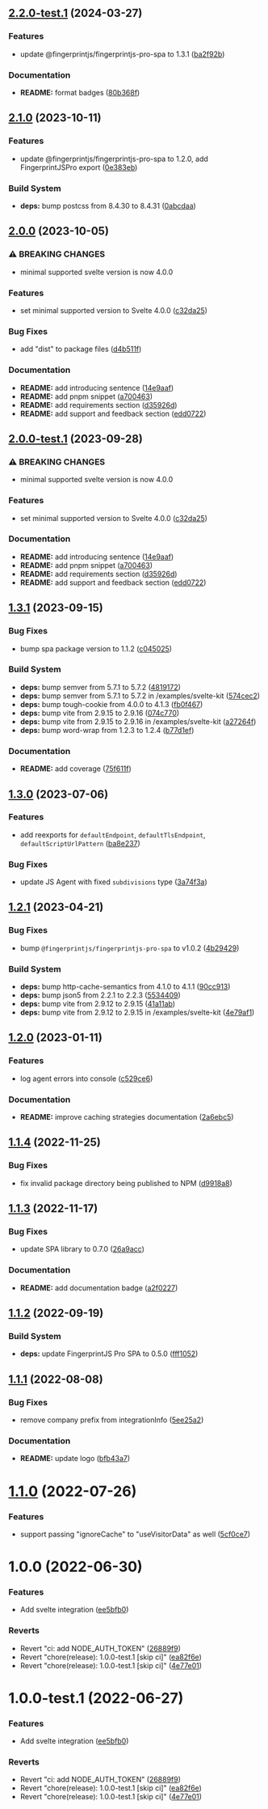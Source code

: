 ## [2.2.0-test.1](https://github.com/fingerprintjs/fingerprintjs-pro-svelte/compare/v2.1.0...v2.2.0-test.1) (2024-03-27)


### Features

* update @fingerprintjs/fingerprintjs-pro-spa to 1.3.1 ([ba2f92b](https://github.com/fingerprintjs/fingerprintjs-pro-svelte/commit/ba2f92bfe91a09a74f7d7c05d80b75dbce7db558))


### Documentation

* **README:** format badges ([80b368f](https://github.com/fingerprintjs/fingerprintjs-pro-svelte/commit/80b368f17ea163ff3cd2c645ebb317eed3f089b3))

## [2.1.0](https://github.com/fingerprintjs/fingerprintjs-pro-svelte/compare/v2.0.0...v2.1.0) (2023-10-11)


### Features

* update @fingerprintjs/fingerprintjs-pro-spa to 1.2.0, add FingerprintJSPro export ([0e383eb](https://github.com/fingerprintjs/fingerprintjs-pro-svelte/commit/0e383eb47c918a7b73a3ad86fbb20cf68390b0c6))


### Build System

* **deps:** bump postcss from 8.4.30 to 8.4.31 ([0abcdaa](https://github.com/fingerprintjs/fingerprintjs-pro-svelte/commit/0abcdaa9ec013d05962fddf638f31cd0bcc8a63c))

## [2.0.0](https://github.com/fingerprintjs/fingerprintjs-pro-svelte/compare/v1.3.1...v2.0.0) (2023-10-05)


### ⚠ BREAKING CHANGES

* minimal supported svelte version is now 4.0.0

### Features

* set minimal supported version to Svelte 4.0.0 ([c32da25](https://github.com/fingerprintjs/fingerprintjs-pro-svelte/commit/c32da2500689450299268fac4f66cdf48f0d7b17))


### Bug Fixes

* add "dist" to package files ([d4b511f](https://github.com/fingerprintjs/fingerprintjs-pro-svelte/commit/d4b511f1ce0a88309299d136018fcb54ca2d05d2))


### Documentation

* **README:** add introducing sentence ([14e9aaf](https://github.com/fingerprintjs/fingerprintjs-pro-svelte/commit/14e9aafe856d2d074c3f0bf1bbabb1774a4da5ff))
* **README:** add pnpm snippet ([a700463](https://github.com/fingerprintjs/fingerprintjs-pro-svelte/commit/a700463d0bd2d2380f5e5a4eb9a3a767b82d2d3d))
* **README:** add requirements section ([d35926d](https://github.com/fingerprintjs/fingerprintjs-pro-svelte/commit/d35926d9c4c15dae1df08b95b88e2f4aa4593792))
* **README:** add support and feedback section ([edd0722](https://github.com/fingerprintjs/fingerprintjs-pro-svelte/commit/edd07222aad2c1d8c74f1f3553f5bb697e8d3a11))

## [2.0.0-test.1](https://github.com/fingerprintjs/fingerprintjs-pro-svelte/compare/v1.3.1...v2.0.0-test.1) (2023-09-28)


### ⚠ BREAKING CHANGES

* minimal supported svelte version is now 4.0.0

### Features

* set minimal supported version to Svelte 4.0.0 ([c32da25](https://github.com/fingerprintjs/fingerprintjs-pro-svelte/commit/c32da2500689450299268fac4f66cdf48f0d7b17))


### Documentation

* **README:** add introducing sentence ([14e9aaf](https://github.com/fingerprintjs/fingerprintjs-pro-svelte/commit/14e9aafe856d2d074c3f0bf1bbabb1774a4da5ff))
* **README:** add pnpm snippet ([a700463](https://github.com/fingerprintjs/fingerprintjs-pro-svelte/commit/a700463d0bd2d2380f5e5a4eb9a3a767b82d2d3d))
* **README:** add requirements section ([d35926d](https://github.com/fingerprintjs/fingerprintjs-pro-svelte/commit/d35926d9c4c15dae1df08b95b88e2f4aa4593792))
* **README:** add support and feedback section ([edd0722](https://github.com/fingerprintjs/fingerprintjs-pro-svelte/commit/edd07222aad2c1d8c74f1f3553f5bb697e8d3a11))

## [1.3.1](https://github.com/fingerprintjs/fingerprintjs-pro-svelte/compare/v1.3.0...v1.3.1) (2023-09-15)


### Bug Fixes

* bump spa package version to 1.1.2 ([c045025](https://github.com/fingerprintjs/fingerprintjs-pro-svelte/commit/c04502556730152bc175f586784492e7b72366e3))


### Build System

* **deps:** bump semver from 5.7.1 to 5.7.2 ([4819172](https://github.com/fingerprintjs/fingerprintjs-pro-svelte/commit/481917289790babb5a6e81448acc30c274d5a2f4))
* **deps:** bump semver from 5.7.1 to 5.7.2 in /examples/svelte-kit ([574cec2](https://github.com/fingerprintjs/fingerprintjs-pro-svelte/commit/574cec2ad8448298252401673c8bbc29ea9caa0c))
* **deps:** bump tough-cookie from 4.0.0 to 4.1.3 ([fb0f467](https://github.com/fingerprintjs/fingerprintjs-pro-svelte/commit/fb0f4675193afaae8c1dfe94f2a31c8c2dad4d98))
* **deps:** bump vite from 2.9.15 to 2.9.16 ([074c770](https://github.com/fingerprintjs/fingerprintjs-pro-svelte/commit/074c77071056e56ae93a29f685602bf99d6fb531))
* **deps:** bump vite from 2.9.15 to 2.9.16 in /examples/svelte-kit ([a27264f](https://github.com/fingerprintjs/fingerprintjs-pro-svelte/commit/a27264fae5020e26af04b666176a6176d13e703c))
* **deps:** bump word-wrap from 1.2.3 to 1.2.4 ([b77d1ef](https://github.com/fingerprintjs/fingerprintjs-pro-svelte/commit/b77d1efb14b5fb47be8731b4c30aa0cd21bd5428))


### Documentation

* **README:** add coverage ([75f611f](https://github.com/fingerprintjs/fingerprintjs-pro-svelte/commit/75f611f16ea8ac3940415423afab2924b9f3e6eb))

## [1.3.0](https://github.com/fingerprintjs/fingerprintjs-pro-svelte/compare/v1.2.1...v1.3.0) (2023-07-06)


### Features

* add reexports for `defaultEndpoint`, `defaultTlsEndpoint`, `defaultScriptUrlPattern` ([ba8e237](https://github.com/fingerprintjs/fingerprintjs-pro-svelte/commit/ba8e237c28c9c2d7784d954d35aa75e6e33d325a))


### Bug Fixes

* update JS Agent with fixed `subdivisions` type ([3a74f3a](https://github.com/fingerprintjs/fingerprintjs-pro-svelte/commit/3a74f3aa7e67811f5c162fa32e55229d379ae4a7))

## [1.2.1](https://github.com/fingerprintjs/fingerprintjs-pro-svelte/compare/v1.2.0...v1.2.1) (2023-04-21)


### Bug Fixes

* bump `@fingerprintjs/fingerprintjs-pro-spa` to v1.0.2 ([4b29429](https://github.com/fingerprintjs/fingerprintjs-pro-svelte/commit/4b294294d92e4c2929a3fdf687aa2430e68196fd))


### Build System

* **deps:** bump http-cache-semantics from 4.1.0 to 4.1.1 ([90cc913](https://github.com/fingerprintjs/fingerprintjs-pro-svelte/commit/90cc913bc2e63c72a4c6d3f655bc20afc096ea0b))
* **deps:** bump json5 from 2.2.1 to 2.2.3 ([5534409](https://github.com/fingerprintjs/fingerprintjs-pro-svelte/commit/55344099ab7b43081ed41c0b756711a5bdd907e5))
* **deps:** bump vite from 2.9.12 to 2.9.15 ([41a11ab](https://github.com/fingerprintjs/fingerprintjs-pro-svelte/commit/41a11ab5f3707e718f3479a951459c7445e832a3))
* **deps:** bump vite from 2.9.12 to 2.9.15 in /examples/svelte-kit ([4e79af1](https://github.com/fingerprintjs/fingerprintjs-pro-svelte/commit/4e79af1e5a81836d7287d68cc23362d233154865))

## [1.2.0](https://github.com/fingerprintjs/fingerprintjs-pro-svelte/compare/v1.1.4...v1.2.0) (2023-01-11)


### Features

* log agent errors into console ([c529ce6](https://github.com/fingerprintjs/fingerprintjs-pro-svelte/commit/c529ce602f35265ef8c591ea1e958f94362c9644))


### Documentation

* **README:** improve caching strategies documentation ([2a6ebc5](https://github.com/fingerprintjs/fingerprintjs-pro-svelte/commit/2a6ebc53b345198fa0a6536f324ed0a692c27dca))

## [1.1.4](https://github.com/fingerprintjs/fingerprintjs-pro-svelte/compare/v1.1.3...v1.1.4) (2022-11-25)

### Bug Fixes

- fix invalid package directory being published to NPM ([d9918a8](https://github.com/fingerprintjs/fingerprintjs-pro-svelte/commit/d9918a8f87c2c6bb7e2c8ec37f76a6ebed6591d8))

## [1.1.3](https://github.com/fingerprintjs/fingerprintjs-pro-svelte/compare/v1.1.2...v1.1.3) (2022-11-17)

### Bug Fixes

- update SPA library to 0.7.0 ([26a9acc](https://github.com/fingerprintjs/fingerprintjs-pro-svelte/commit/26a9acc5b64723f81d60a5ed7faee6cec2ac1313))

### Documentation

- **README:** add documentation badge ([a2f0227](https://github.com/fingerprintjs/fingerprintjs-pro-svelte/commit/a2f0227a7547f97e410c3b82019273a6bdcf3d8c))

## [1.1.2](https://github.com/fingerprintjs/fingerprintjs-pro-svelte/compare/v1.1.1...v1.1.2) (2022-09-19)

### Build System

- **deps:** update FingerprintJS Pro SPA to 0.5.0 ([fff1052](https://github.com/fingerprintjs/fingerprintjs-pro-svelte/commit/fff1052852f5c53cb50474f9afc6a753b7162212))

## [1.1.1](https://github.com/fingerprintjs/fingerprintjs-pro-svelte/compare/v1.1.0...v1.1.1) (2022-08-08)

### Bug Fixes

- remove company prefix from integrationInfo ([5ee25a2](https://github.com/fingerprintjs/fingerprintjs-pro-svelte/commit/5ee25a2da3e98423cf0db74ace3941fd3ab7a1c4))

### Documentation

- **README:** update logo ([bfb43a7](https://github.com/fingerprintjs/fingerprintjs-pro-svelte/commit/bfb43a7072b31f2f726906e83c1a94cb903842ab))

# [1.1.0](https://github.com/fingerprintjs/fingerprintjs-pro-svelte/compare/v1.0.0...v1.1.0) (2022-07-26)

### Features

- support passing "ignoreCache" to "useVisitorData" as well ([5cf0ce7](https://github.com/fingerprintjs/fingerprintjs-pro-svelte/commit/5cf0ce74c1a05a367a3cec98adf97ca14cbbe182))

# 1.0.0 (2022-06-30)

### Features

- Add svelte integration ([ee5bfb0](https://github.com/fingerprintjs/fingerprintjs-pro-svelte/commit/ee5bfb0255fc7d49696c8e267ef3600736b5d736))

### Reverts

- Revert "ci: add NODE_AUTH_TOKEN" ([26889f9](https://github.com/fingerprintjs/fingerprintjs-pro-svelte/commit/26889f9be7f05e7de3b6933032f57ca43c992860))
- Revert "chore(release): 1.0.0-test.1 [skip ci]" ([ea82f6e](https://github.com/fingerprintjs/fingerprintjs-pro-svelte/commit/ea82f6ef29a3da1ee8df9e6102d7b8352e1ce2f8))
- Revert "chore(release): 1.0.0-test.1 [skip ci]" ([4e77e01](https://github.com/fingerprintjs/fingerprintjs-pro-svelte/commit/4e77e013d396096e327408ef088fafc85a491256))

# 1.0.0-test.1 (2022-06-27)

### Features

- Add svelte integration ([ee5bfb0](https://github.com/fingerprintjs/fingerprintjs-pro-svelte/commit/ee5bfb0255fc7d49696c8e267ef3600736b5d736))

### Reverts

- Revert "ci: add NODE_AUTH_TOKEN" ([26889f9](https://github.com/fingerprintjs/fingerprintjs-pro-svelte/commit/26889f9be7f05e7de3b6933032f57ca43c992860))
- Revert "chore(release): 1.0.0-test.1 [skip ci]" ([ea82f6e](https://github.com/fingerprintjs/fingerprintjs-pro-svelte/commit/ea82f6ef29a3da1ee8df9e6102d7b8352e1ce2f8))
- Revert "chore(release): 1.0.0-test.1 [skip ci]" ([4e77e01](https://github.com/fingerprintjs/fingerprintjs-pro-svelte/commit/4e77e013d396096e327408ef088fafc85a491256))
